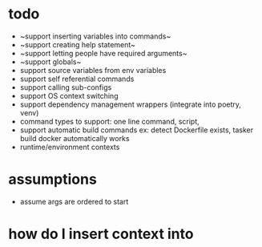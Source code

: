# todo
- ~support inserting variables into commands~
- ~support creating help statement~
- ~support letting people have required arguments~
- ~support globals~
- support source variables from env variables
- support self referential commands
- support calling sub-configs
- support OS context switching
- support dependency management wrappers (integrate into poetry, venv)
- command types to support: one line command, script,
- support automatic build commands ex: detect Dockerfile exists, tasker build docker automatically works
- runtime/environment contexts
# assumptions
- assume args are ordered to start

# how do I insert context into